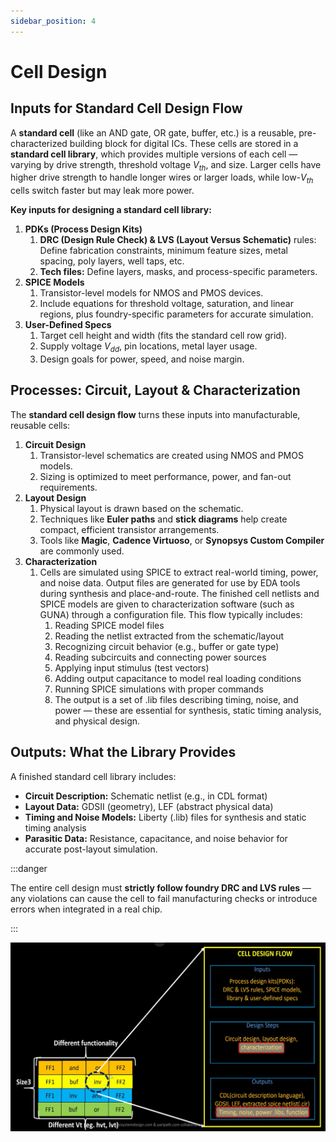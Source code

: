 ```yaml
---
sidebar_position: 4
---
```


# Cell Design

## Inputs for Standard Cell Design Flow

A **standard cell** (like an AND gate, OR gate, buffer, etc.) is a reusable, pre-characterized building block for digital ICs. These cells are stored in a **standard cell library**, which provides multiple versions of each cell — varying by drive strength, threshold voltage $V_{th}$, and size. Larger cells have higher drive strength to handle longer wires or larger loads, while low-$V_{th}$ cells switch faster but may leak more power.

**Key inputs for designing a standard cell library:**

1. **PDKs (Process Design Kits)**
   1. **DRC (Design Rule Check) & LVS (Layout Versus Schematic)** rules: Define fabrication constraints, minimum feature sizes, metal spacing, poly layers, well taps, etc.
   2. **Tech files:** Define layers, masks, and process-specific parameters.
2. **SPICE Models**
   1. Transistor-level models for NMOS and PMOS devices.
   2. Include equations for threshold voltage, saturation, and linear regions, plus foundry-specific parameters for accurate simulation.
3. **User-Defined Specs**
   1. Target cell height and width (fits the standard cell row grid).
   2. Supply voltage $V_{dd}$, pin locations, metal layer usage.
   3. Design goals for power, speed, and noise margin.

## Processes: Circuit, Layout & Characterization

The **standard cell design flow** turns these inputs into manufacturable, reusable cells:

1. **Circuit Design**
   1. Transistor-level schematics are created using NMOS and PMOS models.
   2. Sizing is optimized to meet performance, power, and fan-out requirements.
2. **Layout Design**
   1. Physical layout is drawn based on the schematic.
   2. Techniques like **Euler paths** and **stick diagrams** help create compact, efficient transistor arrangements.
   3. Tools like **Magic**, **Cadence Virtuoso**, or **Synopsys Custom Compiler** are commonly used.
3. **Characterization**
   1. Cells are simulated using SPICE to extract real-world timing, power, and noise data. Output files are generated for use by EDA tools during synthesis and place-and-route. The finished cell netlists and SPICE models are given to characterization software (such as GUNA) through a configuration file. This flow typically includes:
      1. Reading SPICE model files
      2. Reading the netlist extracted from the schematic/layout
      3. Recognizing circuit behavior (e.g., buffer or gate type)
      4. Reading subcircuits and connecting power sources
      5. Applying input stimulus (test vectors)
      6. Adding output capacitance to model real loading conditions
      7. Running SPICE simulations with proper commands
      8. The output is a set of .lib files describing timing, noise, and power — these are essential for synthesis, static timing analysis, and physical design.

## Outputs: What the Library Provides

A finished standard cell library includes:

* **Circuit Description:** Schematic netlist (e.g., in CDL format)
* **Layout Data:** GDSII (geometry), LEF (abstract physical data)
* **Timing and Noise Models:** Liberty (.lib) files for synthesis and static timing analysis
* **Parasitic Data:** Resistance, capacitance, and noise behavior for accurate post-layout simulation.

:::danger

The entire cell design must **strictly follow foundry DRC and LVS rules** — any violations can cause the cell to fail manufacturing checks or introduce errors when integrated in a real chip.

:::

![Standard cell](./Cell-Design-Images/stdcell.png)
